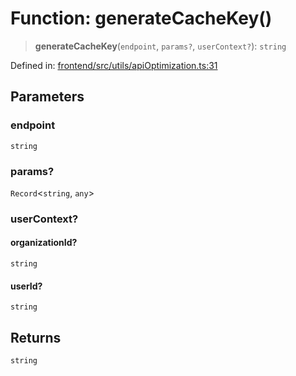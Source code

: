 # Function: generateCacheKey()

> **generateCacheKey**(`endpoint`, `params?`, `userContext?`): `string`

Defined in: [frontend/src/utils/apiOptimization.ts:31](https://github.com/lsendel/sass/blob/ca8b2b87627589617e0de57047e1f50d53e78078/frontend/src/utils/apiOptimization.ts#L31)

## Parameters

### endpoint

`string`

### params?

`Record`\<`string`, `any`\>

### userContext?

#### organizationId?

`string`

#### userId?

`string`

## Returns

`string`
